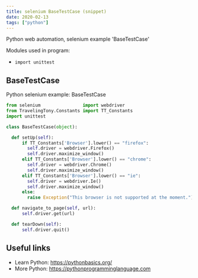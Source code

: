 ```yaml
---
title: selenium BaseTestCase (snippet)
date: 2020-02-13
tags: ["python"]
---
```

Python web automation, selenium example 'BaseTestCase'


Modules used in program: 
* `import unittest`

## BaseTestCase

Python selenium example: BaseTestCase

```python
from selenium                import webdriver
from TravelingTony.Constants import TT_Constants
import unittest

class BaseTestCase(object):

  def setUp(self):
      if TT_Constants['Browser'].lower() == "firefox":
      	self.driver = webdriver.Firefox()
        self.driver.maximize_window()
      elif TT_Constants['Browser'].lower() == "chrome":
      	self.driver = webdriver.Chrome()
        self.driver.maximize_window()
      elif TT_Constants['Browser'].lower() == "ie": 
        self.driver = webdriver.Ie()
        self.driver.maximize_window()
      else:
        raise Exception("This browser is not supported at the moment.")

  def navigate_to_page(self, url):
      self.driver.get(url)

  def tearDown(self):
  	  self.driver.quit()


```

## Useful links

- Learn Python: https://pythonbasics.org/
- More Python: https://pythonprogramminglanguage.com
